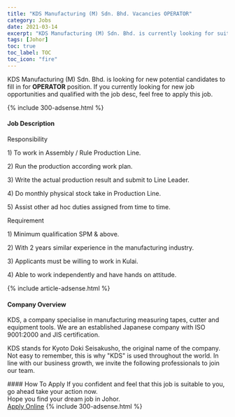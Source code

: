 ```yaml
---
title: "KDS Manufacturing (M) Sdn. Bhd. Vacancies OPERATOR" 
category: Jobs 
date: 2021-03-14 
excerpt: "KDS Manufacturing (M) Sdn. Bhd. is currently looking for suitable person to fill in the OPERATOR which based in Johor" 
tags: [Johor] 
toc: true 
toc_label: TOC 
toc_icon: "fire" 
--- 
```


<p>KDS Manufacturing (M) Sdn. Bhd. is looking for new potential candidates to fill in for <b>OPERATOR</b> position. If you currently looking for new job opportunities and qualified with the job desc, feel free to apply this job.
</p>{% include 300-adsense.html %} 
<div><div><h4>Job Description</h4></div><div><div><span><div><p>Responsibility</p><p>1) To work in Assembly / Rule Production Line.</p><p>2) Run the production according work plan.</p><p>3) Write the actual production result and submit to Line Leader.</p><p>4) Do monthly physical stock take in Production Line.</p><p>5) Assist other ad hoc duties assigned from time to time.</p><p>Requirement</p><p>1) Minimum qualification SPM &amp; above.</p><p>2) With 2 years similar experience in the manufacturing industry.</p><p>3) Applicants must be willing to work in Kulai.</p><p>4) Able to work independently and have hands on attitude.</p></div></span></div></div></div> 
{% include article-adsense.html %} 
<div><div><h4>Company Overview</h4></div><div><div><span><div><p>KDS, a company specialise in manufacturing measuring tapes, cutter and equipment tools. We are an established Japanese company with ISO 9001:2000 and JIS certification.&#160;</p><p>KDS stands for Kyoto Doki Seisakusho, the original name of the company. Not easy to remember, this is why "KDS" is used throughout the world. In line with our business growth, we invite the following professionals to join our team.</p></div></span></div></div></div> 
#### How To Apply 
If you confident and feel that this job is suitable to you, go ahead take your action now. <br/> 
Hope you find your dream job in Johor. <br/> 
<a href="https://www.jobstreet.com.my/en/job/operator-4495904?jobId=jobstreet-my-job-4495904&" class="btn btn--info" target="_blank" rel="nofollow noopenner">Apply Online</a> 
{% include 300-adsense.html %} 